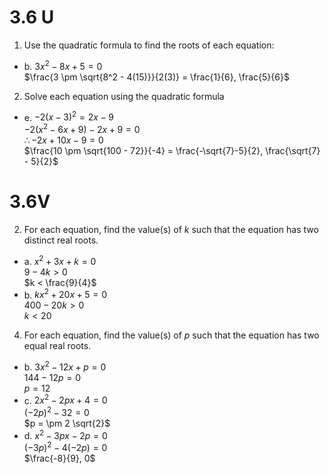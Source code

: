 # 3.6 U

1. Use the quadratic formula to find the roots of each equation:
- b. $3x^2 - 8x + 5 = 0$ <br>
    $\frac{3 \pm \sqrt{8^2 - 4(15)}}{2(3)} = \frac{1}{6}, \frac{5}{6}$

2. Solve each equation using the quadratic formula
- e. $-2(x-3)^2 = 2x - 9$ <br>
    $-2(x^2 - 6x + 9) - 2x + 9  =  0$ <br> $\therefore -2x + 10x - 9 = 0$ <br> $\frac{10 \pm \sqrt{100 - 72}}{-4} = \frac{-\sqrt{7}-5}{2}, \frac{\sqrt{7} - 5}{2}$

# 3.6V

2. For each equation, find the value(s) of $k$ such that the equation has two distinct real roots.
- a. $x^2 + 3x + k = 0$ <br>
    $9 - 4k > 0$ <br> $k < \frac{9}{4}$
- b. $kx^2 + 20x + 5 = 0$ <br>
    $400 -20k > 0$ <br> $k < 20$
4. For each equation, find the value(s) of $p$ such that the equation has two equal real roots.
- b. $3x^2 - 12x + p = 0$ <br>
    $144 - 12p = 0$ <br> $p = 12$
- c. $2x^2 - 2px + 4 = 0$ <br>
    $(-2p)^2 - 32 = 0$ <br> $p =  \pm 2 \sqrt{2}$
- d. $x^2 - 3px - 2p = 0$ <br>
    $(-3p)^2 -4(-2p) = 0$ <br> $\frac{-8}{9}, 0$
